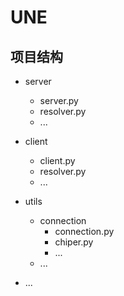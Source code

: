 # UNE
## 项目结构
- server
    - server.py
    - resolver.py
    - ...

- client
    - client.py
    - resolver.py
    - ...

- utils
    - connection
        - connection.py
        - chiper.py
        - ...
    - ...

- ...